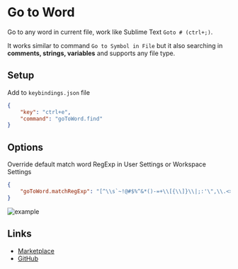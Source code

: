 # Go to Word

Go to any word in current file, work like Sublime Text `Goto # (ctrl+;)`.

It works similar to command `Go to Symbol in File` but it also searching in **comments, strings, variables** and supports any file type.

## Setup

Add to `keybindings.json` file
```json
{
    "key": "ctrl+e",
    "command": "goToWord.find"
}
```

## Options

Override default match word RegExp in User Settings or Workspace Settings

```json
{
    "goToWord.matchRegExp": "[^\\s`~!@#$%^&*()-=+\\[{\\]}\\|;:'\",\\.<>/?]+"
}
```

<img src="https://lh3.googleusercontent.com/aH08_36h5GmHbTAZjFAcIPVbmStUPFgOicgo7x962wkboJ3C4HwzaY66G7QEXOCTGmLX1Srbw2ZdU5QgAuwv8gDUel3wDmEQTNuGuhAbB-TuORIb1l9fwjul2-pkuOQDyGHdsX2LBA=w871-h637-no" alt="example"/>

## Links
- [Marketplace](https://marketplace.visualstudio.com/items?itemName=jakubszalaty.go-to-word)
- [GitHub](https://github.com/jakubszalaty/go-to-word)
